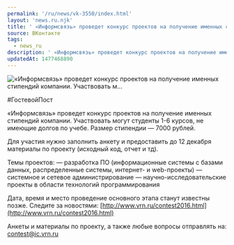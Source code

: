 ```yaml
---
permalink: '/ru/news/vk-3550/index.html'
layout: 'news.ru.njk'
title: ' «Информсвязь» проведет конкурс проектов на получение именных стипендий компании. Участвовать м…'
source: ВКонтакте
tags:
  - news_ru
description: ' «Информсвязь» проведет конкурс проектов на получение именных стипендий компании. Участвовать м…'
updatedAt: 1477468890
---
```

![ «Информсвязь» проведет конкурс проектов на получение именных стипендий компании. Участвовать м…](https://sun9-16.userapi.com/impf/c837634/v837634501/8277/0XJR5AQgIK4.jpg?size=1280x633&quality=96&sign=ea7e51a3985929468d09d7efe65b28bd&c_uniq_tag=Sz9Fb8weyJXca6_dtTNSpDfMfFH0TjCMB_l48Bgt9e4&type=album)

#ГостевойПост

«Информсвязь» проведет конкурс проектов на получение именных стипендий компании. Участвовать могут студенты 1-6 курсов, не имеющие долгов по учебе. Размер стипендии — 7000 рублей.

Для участия нужно заполнить анкету и предоставить до 12 декабря материалы по проекту (исходный код, отчет и тд).

Темы проектов:
— разработка ПО (информационные системы с базами данных, распределенные системы, интернет- и web-проекты)
— системное и сетевое администрирование
— научно-исследовательские проекты в области технологий программирования

Дата, время и место проведение основного этапа станут известны позже. Следите за новостями: [http://www.vrn.ru/contest2016.html](http://www.vrn.ru/contest2016.html)

Анкеты и материалы по проекту, а также любые вопросы отправлять на: contest@ic.vrn.ru
